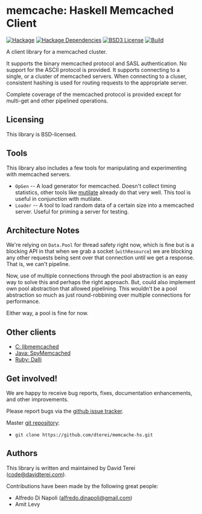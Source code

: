 # memcache: Haskell Memcached Client


[![Hackage](https://img.shields.io/hackage/v/memcache.svg?style=flat)](https://hackage.haskell.org/package/memcache)
[![Hackage Dependencies](https://img.shields.io/hackage-deps/v/memcache.svg?style=flat)](http://packdeps.haskellers.com/reverse/memcache)
[![BSD3 License](http://img.shields.io/badge/license-BSD3-brightgreen.svg?style=flat)][tl;dr Legal: BSD3]
[![Build](https://img.shields.io/travis/dterei/memcache-hs.svg?style=flat)](https://travis-ci.org/dterei/memcache-hs)

[tl;dr Legal: BSD3]:
  https://tldrlegal.com/license/bsd-3-clause-license-(revised)
  "BSD3 License"

A client library for a memcached cluster.

It supports the binary memcached protocol and SASL authentication. No support
for the ASCII protocol is provided. It supports connecting to a single, or a
cluster of memcached servers. When connecting to a cluser, consistent hashing
is used for routing requests to the appropriate server.

Complete coverage of the memcached protocol is provided except for multi-get
and other pipelined operations.

## Licensing

This library is BSD-licensed.

## Tools

This library also includes a few tools for manipulating and experimenting with
memcached servers.

* `OpGen` -- A load generator for memcached. Doesn't collect timing statistics,
  other tools like [mutilate](https://github.com/leverich/mutilate) already do
  that very well. This tool is useful in conjunction with mutilate.
* `Loader` -- A tool to load random data of a certain size into a memcached
  server. Useful for priming a server for testing.

## Architecture Notes

We're relying on `Data.Pool` for thread safety right now, which is fine but is
a blocking API in that when we grab a socket (`withResource`) we are blocking
any other requests being sent over that connection until we get a response.
That is, we can't pipeline.

Now, use of multiple connections through the pool abstraction is an easy way to
solve this and perhaps the right approach. But, could also implement own pool
abstraction that allowed pipelining. This wouldn't be a pool abstraction so
much as just round-robbining over multiple connections for performance.

Either way, a pool is fine for now.

## Other clients

* [C: libmemcached](http://libmemcached.org/libMemcached.html)
* [Java: SpyMemcached](http://code.google.com/p/spymemcached/)
* [Ruby: Dalli](https://github.com/mperham/dalli)

## Get involved!

We are happy to receive bug reports, fixes, documentation enhancements, and
other improvements.

Please report bugs via the
[github issue tracker](http://github.com/dterei/memcache-hs/issues).

Master [git repository](http://github.com/dterei/memcache-hs):

* `git clone https://github.com/dterei/memcache-hs.git`

## Authors

This library is written and maintained by David Terei (<code@davidterei.com>).

Contributions have been made by the following great people:

* Alfredo Di Napoli (<alfredo.dinapoli@gmail.com>)
* Amit Levy

